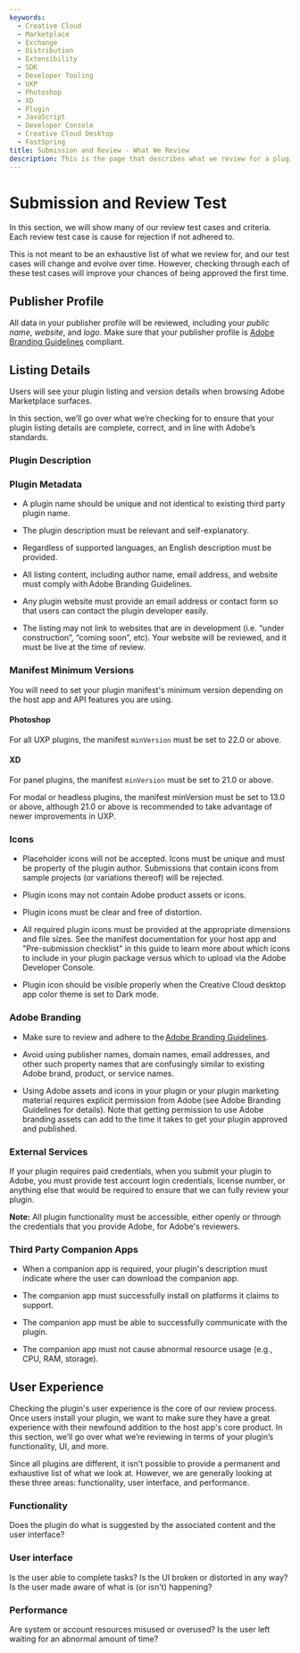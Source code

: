 ```yaml
---
keywords:
  - Creative Cloud
  - Marketplace
  - Exchange
  - Distribution
  - Extensibility
  - SDK
  - Developer Tooling
  - UXP
  - Photoshop
  - XD
  - Plugin
  - JavaScript
  - Developer Console
  - Creative Cloud Desktop
  - FastSpring 
title: Submission and Review - What We Review
description: This is the page that describes what we review for a plugin submission
---
```


# Submission and Review Test

In this section, we will show many of our review test cases and criteria. Each review test case is cause for rejection if not adhered to.

This is not meant to be an exhaustive list of what we review for, and our test cases will change and evolve over time. However, checking through each of these test cases will improve your chances of being approved the first time.

## Publisher Profile

All data in your publisher profile will be reviewed, including your _public name_, _website_, and _logo_. Make sure that your publisher profile is [Adobe Branding Guidelines](../branding-guidelines.md) compliant.

## Listing Details

Users will see your plugin listing and version details when browsing Adobe Marketplace surfaces.

In this section, we’ll go over what we’re checking for to ensure that your plugin listing details are complete, correct, and in line with Adobe’s standards.

### Plugin Description

### Plugin Metadata

- A plugin name should be unique and not identical to existing third party plugin name.

- The plugin description must be relevant and self-explanatory.

- Regardless of supported languages, an English description must be provided.

- All listing content, including author name, email address, and website must comply with Adobe Branding Guidelines.

- Any plugin website must provide an email address or contact form so that users can contact the plugin developer easily.

- The listing may not link to websites that are in development (i.e. “under construction”, “coming soon”, etc). Your website will be reviewed, and it must be live at the time of review.

### Manifest Minimum Versions

You will need to set your plugin manifest's minimum version depending on the host app and API features you are using.

#### Photoshop

For all UXP plugins, the manifest `minVersion` must be set to 22.0 or above.

#### XD

For panel plugins, the manifest `minVersion` must be set to 21.0 or above.

For modal or headless plugins, the manifest minVersion must be set to 13.0 or above, although 21.0 or above is recommended to take advantage of newer improvements in UXP.

### Icons

- Placeholder icons will not be accepted. Icons must be unique and must be property of the plugin author. Submissions that contain icons from sample projects (or variations thereof) will be rejected.

- Plugin icons may not contain Adobe product assets or icons.

- Plugin icons must be clear and free of distortion.

- All required plugin icons must be provided at the appropriate dimensions and file sizes. See the manifest documentation for your host app and "Pre-submission checklist" in this guide to learn more about which icons to include in your plugin package versus which to upload via the Adobe Developer Console.

- Plugin icon should be visible properly when the Creative Cloud desktop app color theme is set to Dark mode.

### Adobe Branding

- Make sure to review and adhere to the [Adobe Branding Guidelines](../branding-guidelines.md).

- Avoid using publisher names, domain names, email addresses, and other such property names that are confusingly similar to existing Adobe brand, product, or service names.

- Using Adobe assets and icons in your plugin or your plugin marketing material requires explicit permission from Adobe (see Adobe Branding Guidelines for details). Note that getting permission to use Adobe branding assets can add to the time it takes to get your plugin approved and published.

### External Services

If your plugin requires paid credentials, when you submit your plugin to Adobe, you must provide test account login credentials, license number, or anything else that would be required to ensure that we can fully review your plugin.

**Note:** All plugin functionality must be accessible, either openly or through the credentials that you provide Adobe, for Adobe's reviewers.

### Third Party Companion Apps

- When a companion app is required, your plugin's description must indicate where the user can download the companion app.

- The companion app must successfully install on platforms it claims to support.

- The companion app must be able to successfully communicate with the plugin.

- The companion app must not cause abnormal resource usage (e.g., CPU, RAM, storage).

## User Experience

Checking the plugin's user experience is the core of our review process. Once users install your plugin, we want to make sure they have a great experience with their newfound addition to the host app's core product. In this section, we’ll go over what we’re reviewing in terms of your plugin’s functionality, UI, and more.

Since all plugins are different, it isn't possible to provide a permanent and exhaustive list of what we look at. However, we are generally looking at these three areas: functionality, user interface, and performance.

### Functionality

Does the plugin do what is suggested by the associated content and the user interface?

### User interface

Is the user able to complete tasks? Is the UI broken or distorted in any way? Is the user made aware of what is (or isn't) happening?

### Performance

Are system or account resources misused or overused? Is the user left waiting for an abnormal amount of time?
